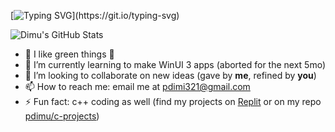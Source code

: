 <!---
# <img alt="Hello! 👋" src="https://readme-typing-svg.demolab.com?font=Segoe+UI&duration=1000&pause=4500&color=F7F7F7&width=435&lines=Hello!+%F0%9F%91%8B;Salut!+%F0%9F%91%8B;%E3%81%93%E3%82%93%E3%81%AB%E3%81%A1%E3%81%AF%EF%BC%81+%F0%9F%91%8B;%C2%A1Hola!+%F0%9F%91%8B;Ciao!+%F0%9F%91%8B;Oi!+%F0%9F%91%8B;Salve!+%F0%9F%91%8B;Hallo!+%F0%9F%91%8B"/>
--->
[![Typing SVG](https://readme-typing-svg.demolab.com?font=Comfortaa&weight=700&size=60&duration=1750&pause=&color=61C677&background=15151500&center=true&vCenter=true&multiline=true&repeat=false&width=467&height=195&lines=Hi!+%F0%9F%91%8B%F0%9F%8F%BC;I+am+%40pdimu!)](https://git.io/typing-svg)
<!---
<img align="left" src="https://github.com/pdimu/pdimu/blob/main/asset%20for%20readme.png" width="250"/> 
--->
![Dimu's GitHub Stats](https://github-readme-stats.vercel.app/api/?username=pdimu&rank_icon=github&show_icons=true&title_color=61c677&icon_color=61c677&text_color=61c677&bg_color=151515
)

- 👀 I like green things 💚
- 🌱 I’m currently learning to make WinUI 3 apps (aborted for the next 5mo)
- 💞️ I’m looking to collaborate on new ideas (gave by **me**, refined by **you**)
- 📫 How to reach me: email me at [pdimi321@gmail.com](mailto:pdimi321@gmail.com)
- ⚡ Fun fact: c++ coding as well (find my projects on [Replit](https://replit.com/@pdimi321) or on my repo [pdimu/c-projects](https://github.com/pdimu/c-projects))

<!---
pdimu/pdimu is a ✨ special ✨ repository because its `README.md` (this file) appears on his GitHub profile.
You can click the Preview link to take a look at your changes.
--->
